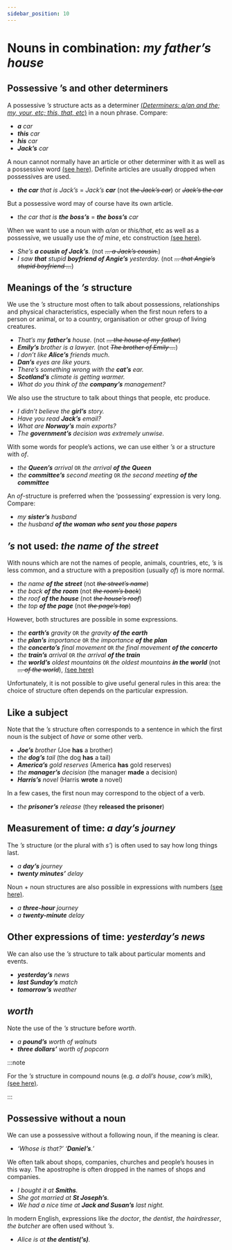 ```yaml
---
sidebar_position: 10
---
```


# Nouns in combination: *my father’s house*

## Possessive ’s and other determiners

A possessive *’s* structure acts as a determiner [(*Determiners: a/an and the; my, your, etc; this, that, etc*)](../determiners-a-an-and-the-my-your-etc-this-that-etc/determiners-a-an-and-the-my-your-etc-this-that-etc-introduction) in a noun phrase. Compare:

- ***a** car*
- ***this** car*
- ***his** car*
- ***Jack’s** car*

A noun cannot normally have an article or other determiner with it as well as a possessive word [(see here)](./../determiners-a-an-and-the-my-your-etc-this-that-etc/possessive-determiners-my-your-etc#not-used-with-other-determiners). Definite articles are usually dropped when possessives are used.

- ***the car** that is Jack’s* = *Jack’s **car*** (not *~~the Jack’s car~~*) or *~~Jack’s the car~~*

But a possessive word may of course have its own article.

- *the car that is **the boss’s*** = ***the boss’s** car*

When we want to use a noun with *a/an* or *this/that*, etc as well as a possessive, we usually use the *of mine*, etc construction [(see here)](./../pronouns/a-friend-of-mine-etc).

- *She’s **a cousin of Jack’s**.* (not *~~… a Jack’s cousin.~~*)
- *I saw **that** stupid **boyfriend of Angie’s** yesterday.* (not *~~… that Angie’s stupid boyfriend …~~*)

## Meanings of the *’s* structure

We use the *’s* structure most often to talk about possessions, relationships and physical characteristics, especially when the first noun refers to a person or animal, or to a country, organisation or other group of living creatures.

- *That’s my **father’s** house.* (not *~~… the house of my father~~*)
- ***Emily’s** brother is a lawyer.* (not *~~The brother of Emily …~~*)
- *I don’t like **Alice’s** friends much.*
- ***Dan’s** eyes are like yours.*
- *There’s something wrong with the **cat’s** ear.*
- ***Scotland’s** climate is getting warmer.*
- *What do you think of the **company’s** management?*

We also use the structure to talk about things that people, etc produce.

- *I didn’t believe the **girl’s** story.*
- *Have you read **Jack’s** email?*
- *What are **Norway’s** main exports?*
- *The **government’s** decision was extremely unwise.*

With some words for people’s actions, we can use either *’s* or a structure with *of*.

- *the **Queen’s** arrival* ``OR`` *the arrival **of the Queen***
- *the **committee’s** second meeting* ``OR`` *the second meeting **of the committee***

An *of*\-structure is preferred when the ‘possessing’ expression is very long. Compare:

- *my **sister’s** husband*
- *the husband **of the woman who sent you those papers***

## *’s* not used: *the name of the street*

With nouns which are not the names of people, animals, countries, etc, *’s* is less common, and a structure with a preposition (usually *of*) is more normal.

- *the name **of the street*** (not *~~the street’s name~~*)
- *the back **of the room*** (not *~~the room’s back~~*)
- *the roof **of the house*** (not *~~the house’s roof~~*)
- *the top **of the page*** (not *~~the page’s top~~*)

However, both structures are possible in some expressions.

- *the **earth’s** gravity* ``OR`` *the gravity **of the earth***
- *the **plan’s** importance* ``OR`` *the importance **of the plan***
- *the **concerto’s** final movement* ``OR`` *the final movement **of the concerto***
- *the **train’s** arrival* ``OR`` *the arrival **of the train***
- *the **world’s** oldest mountains* ``OR`` *the oldest mountains **in the world*** (not *~~… of the world~~*), [(see here)](./../comparison/using-comparatives-and-superlatives#the-happiest-man-in-the-world)

Unfortunately, it is not possible to give useful general rules in this area: the choice of structure often depends on the particular expression.

## Like a subject

Note that the *’s* structure often corresponds to a sentence in which the first noun is the subject of *have* or some other verb.

- ***Joe’s** brother* (Joe **has** a brother)
- *the **dog’s** tail* (the dog **has** a tail)
- ***America’s** gold reserves* (America **has** gold reserves)
- *the **manager’s** decision* (the manager **made** a decision)
- ***Harris’s** novel* (Harris **wrote** a novel)

In a few cases, the first noun may correspond to the object of a verb.

- *the **prisoner’s** release* (they **released the prisoner**)

## Measurement of time: *a day’s journey*

The *’s* structure (or the plural with *s’*) is often used to say how long things last.

- *a **day’s** journey*
- ***twenty minutes’** delay*

Noun + noun structures are also possible in expressions with numbers [(see here)](./nouns-in-combination-milk-chocolate#measurement-a-five-litre-can).

- *a **three-hour** journey*
- *a **twenty-minute** delay*

## Other expressions of time: *yesterday’s news*

We can also use the *’s* structure to talk about particular moments and events.

- ***yesterday’s** news*
- ***last Sunday’s** match*
- ***tomorrow’s** weather*

## *worth*

Note the use of the *’s* structure before *worth*.

- *a **pound’s** worth of walnuts*
- ***three dollars’** worth of popcorn*

:::note

For the *’s* structure in compound nouns (e.g. *a doll’s house*, *cow’s milk*), [(see here)](./classifying-expressions-noun-noun-or-preposition-structure).

:::

## Possessive without a noun

We can use a possessive without a following noun, if the meaning is clear.

- *‘Whose is that?’ ‘**Daniel’s**.’*

We often talk about shops, companies, churches and people’s houses in this way. The apostrophe is often dropped in the names of shops and companies.

- *I bought it at **Smiths**.*
- *She got married at **St Joseph’s**.*
- *We had a nice time at **Jack and Susan’s** last night.*

In modern English, expressions like *the doctor*, *the dentist*, *the hairdresser*, *the butcher* are often used without *’s*.

- *Alice is at **the dentist(’s)**.*
